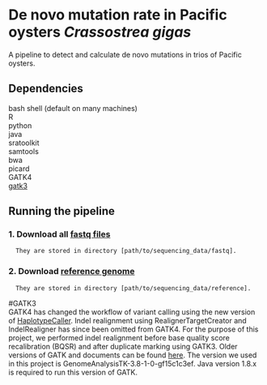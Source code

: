 # De novo mutation rate in Pacific oysters _Crassostrea gigas_
A pipeline to detect and calculate de novo mutations in trios of Pacific oysters. 

## Dependencies 
bash shell (default on many machines) \
R \
python \
java \
sratoolkit \
samtools \
bwa \
picard \
GATK4 \
[gatk3](#gatk3)

## Running the pipeline
### 1. Download all [fastq files](https://www.ncbi.nlm.nih.gov/bioproject/566001)
      They are stored in directory [path/to/sequencing_data/fastq].
### 2. Download [reference genome](https://www.ncbi.nlm.nih.gov/assembly/GCA_902806645.1)
      They are stored in directory [path/to/sequencing_data/reference].

      



#GATK3 \
GATK4 has changed the workflow of variant calling using the new version of [HaplotypeCaller](https://github.com/broadinstitute/gatk-docs/blob/master/blog-2012-to-2019/2016-06-21-Changing_workflows_around_calling_SNPs_and_indels.md?id=7847). Indel realignment using RealignerTargetCreator and IndelRealigner has since been omitted from GATK4. 
For the purpose of this project, we performed indel realignment before base quality score recalibration (BQSR) and after duplicate marking using GATK3.
Older versions of GATK and documents can be found [here](https://github.com/broadinstitute/gatk-docs).
The version we used in this project is GenomeAnalysisTK-3.8-1-0-gf15c1c3ef. Java version 1.8.x is required to run this version of GATK.



